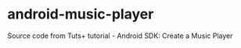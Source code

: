 android-music-player
====================

Source code from Tuts+ tutorial - Android SDK: Create a Music Player
